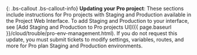 {: .bs-callout .bs-callout-info}
**Updating your Pro project**: These sections include instructions for Pro projects with Staging and Production available in the Project Web Interface. To add Staging and Production to your interface, see [Add Staging and Production to Pro projects UI]({{ page.baseurl }}/cloud/trouble/pro-env-management.html). If you do not request this update, you must submit tickets to modify settings, variables, routes, and more for Pro plan Staging and Production environments.